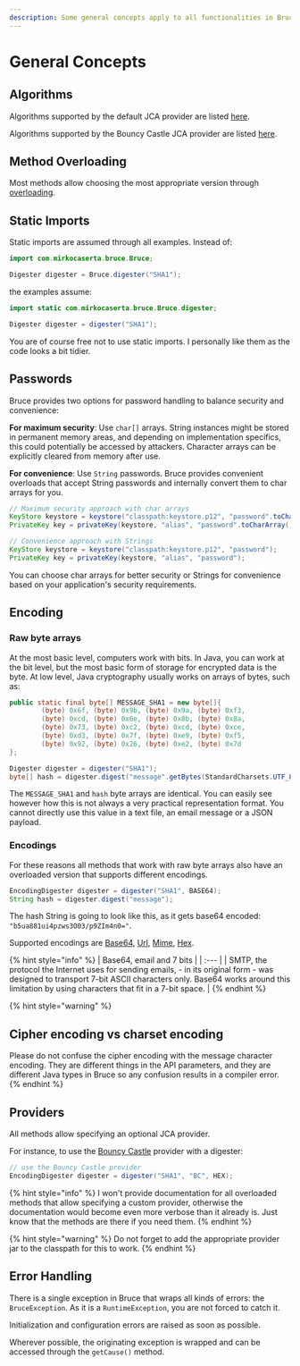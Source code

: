 ```yaml
---
description: Some general concepts apply to all functionalities in Bruce.
---
```


# General Concepts

## Algorithms

Algorithms supported by the default JCA provider are listed [here](https://docs.oracle.com/javase/10/docs/specs/security/standard-names.html).

Algorithms supported by the Bouncy Castle JCA provider are listed [here](https://www.bouncycastle.org/specifications.html).

## Method Overloading

Most methods allow choosing the most appropriate version through [overloading](https://www.w3schools.com/java/java_methods_overloading.asp).

## Static Imports

Static imports are assumed through all examples. Instead of:

```java
import com.mirkocaserta.bruce.Bruce;

Digester digester = Bruce.digester("SHA1");
```

the examples assume:

```java
import static com.mirkocaserta.bruce.Bruce.digester;

Digester digester = digester("SHA1");
```

You are of course free not to use static imports. I personally like them as the code looks a bit tidier.

## Passwords

Bruce provides two options for password handling to balance security and convenience:

**For maximum security**: Use `char[]` arrays. String instances might be stored in permanent memory areas, and depending on implementation specifics, this could potentially be accessed by attackers. Character arrays can be explicitly cleared from memory after use.

**For convenience**: Use `String` passwords. Bruce provides convenient overloads that accept String passwords and internally convert them to char arrays for you.

```java
// Maximum security approach with char arrays
KeyStore keystore = keystore("classpath:keystore.p12", "password".toCharArray());
PrivateKey key = privateKey(keystore, "alias", "password".toCharArray());

// Convenience approach with Strings  
KeyStore keystore = keystore("classpath:keystore.p12", "password");
PrivateKey key = privateKey(keystore, "alias", "password");
```

You can choose char arrays for better security or Strings for convenience based on your application's security requirements.

## Encoding

### Raw byte arrays

At the most basic level, computers work with bits. In Java, you can work at the bit level, but the most basic form of storage for encrypted data is the byte. At low level, Java cryptography usually works on arrays of bytes, such as:

```java
public static final byte[] MESSAGE_SHA1 = new byte[]{
        (byte) 0x6f, (byte) 0x9b, (byte) 0x9a, (byte) 0xf3,
        (byte) 0xcd, (byte) 0x6e, (byte) 0x8b, (byte) 0x8a,
        (byte) 0x73, (byte) 0xc2, (byte) 0xcd, (byte) 0xce,
        (byte) 0xd3, (byte) 0x7f, (byte) 0xe9, (byte) 0xf5,
        (byte) 0x92, (byte) 0x26, (byte) 0xe2, (byte) 0x7d
};

Digester digester = digester("SHA1");
byte[] hash = digester.digest("message".getBytes(StandardCharsets.UTF_8));
```

The `MESSAGE_SHA1` and `hash` byte arrays are identical. You can easily see however how this is not always a very practical representation format. You cannot directly use this value in a text file, an email message or a JSON payload.

### Encodings

For these reasons all methods that work with raw byte arrays also have an overloaded version that supports different encodings.

```java
EncodingDigester digester = digester("SHA1", BASE64);
String hash = digester.digest("message");
```

The hash String is going to look like this, as it gets base64 encoded: `"b5ua881ui4pzws3O03/p9ZIm4n0="`.

Supported encodings are [Base64](https://en.wikipedia.org/wiki/Base64), [Url](https://en.wikipedia.org/wiki/Percent-encoding), [Mime](https://en.wikipedia.org/wiki/MIME), [Hex](https://en.wikipedia.org/wiki/Hexadecimal).

{% hint style="info" %}
| Base64, email and 7 bits |
| :--- |
| SMTP, the protocol the Internet uses for sending emails, - in its original form - was designed to transport 7-bit ASCII characters only. Base64 works around this limitation by using characters that fit in a 7-bit space. |
{% endhint %}

{% hint style="warning" %}
## Cipher encoding vs charset encoding

Please do not confuse the cipher encoding with the message character encoding. They are different things in the API parameters, and they are different Java types in Bruce so any confusion results in a compiler error.
{% endhint %}

## Providers

All methods allow specifying an optional JCA provider.

For instance, to use the [Bouncy Castle](https://www.bouncycastle.org/java.html) provider with a digester:

```java
// use the Bouncy Castle provider
EncodingDigester digester = digester("SHA1", "BC", HEX);
```

{% hint style="info" %}
I won't provide documentation for all overloaded methods that allow specifying a custom provider, otherwise the documentation would become even more verbose than it already is. Just know that the methods are there if you need them.
{% endhint %}

{% hint style="warning" %}
Do not forget to add the appropriate provider jar to the classpath for this to work.
{% endhint %}

## Error Handling

There is a single exception in Bruce that wraps all kinds of errors: the `BruceException`. As it is a `RuntimeException`, you are not forced to catch it.

Initialization and configuration errors are raised as soon as possible.

Wherever possible, the originating exception is wrapped and can be accessed through the `getCause()` method.

